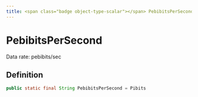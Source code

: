 ```yaml
---
title: <span class="badge object-type-scalar"></span> PebibitsPerSecond
---
```

# <span class="badge object-type-scalar"></span> PebibitsPerSecond

Data rate: pebibits/sec

## Definition

```java
public static final String PebibitsPerSecond = Pibits
```
